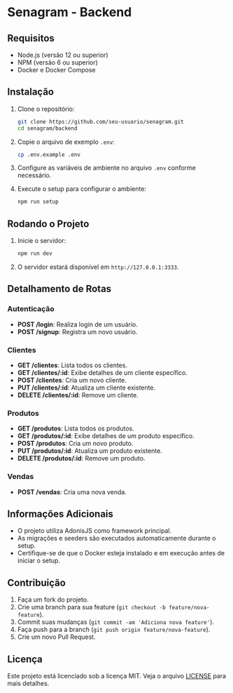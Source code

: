 # Senagram - Backend

## Requisitos

- Node.js (versão 12 ou superior)
- NPM (versão 6 ou superior)
- Docker e Docker Compose

## Instalação

1. Clone o repositório:
    ```bash
    git clone https://github.com/seu-usuario/senagram.git
    cd senagram/backend
    ```

2. Copie o arquivo de exemplo `.env`:
    ```bash
    cp .env.example .env
    ```

3. Configure as variáveis de ambiente no arquivo `.env` conforme necessário.

4. Execute o setup para configurar o ambiente:
    ```bash
    npm run setup
    ```

## Rodando o Projeto

1. Inicie o servidor:
    ```bash
    npm run dev
    ```

2. O servidor estará disponível em `http://127.0.0.1:3333`.

## Detalhamento de Rotas

### Autenticação

- **POST /login**: Realiza login de um usuário.
- **POST /signup**: Registra um novo usuário.

### Clientes

- **GET /clientes**: Lista todos os clientes.
- **GET /clientes/:id**: Exibe detalhes de um cliente específico.
- **POST /clientes**: Cria um novo cliente.
- **PUT /clientes/:id**: Atualiza um cliente existente.
- **DELETE /clientes/:id**: Remove um cliente.

### Produtos

- **GET /produtos**: Lista todos os produtos.
- **GET /produtos/:id**: Exibe detalhes de um produto específico.
- **POST /produtos**: Cria um novo produto.
- **PUT /produtos/:id**: Atualiza um produto existente.
- **DELETE /produtos/:id**: Remove um produto.

### Vendas

- **POST /vendas**: Cria uma nova venda.

## Informações Adicionais

- O projeto utiliza AdonisJS como framework principal.
- As migrações e seeders são executados automaticamente durante o setup.
- Certifique-se de que o Docker esteja instalado e em execução antes de iniciar o setup.

## Contribuição

1. Faça um fork do projeto.
2. Crie uma branch para sua feature (`git checkout -b feature/nova-feature`).
3. Commit suas mudanças (`git commit -am 'Adiciona nova feature'`).
4. Faça push para a branch (`git push origin feature/nova-feature`).
5. Crie um novo Pull Request.

## Licença

Este projeto está licenciado sob a licença MIT. Veja o arquivo [LICENSE](../LICENSE) para mais detalhes.